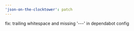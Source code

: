 ```yaml
---
'json-on-the-clocktower': patch
---
```


fix: trailing whitespace and missing '---' in dependabot config
